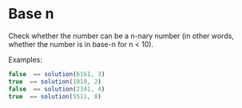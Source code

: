 # Base n

Check whether the number can be a n-nary number (in other words, whether the number is in base-n for n < 10).

Examples:
```js
false  == solution(6161, 3)
true  == solution(1010, 2)
false  == solution(2341, 4)
true  == solution(5511, 8)
```